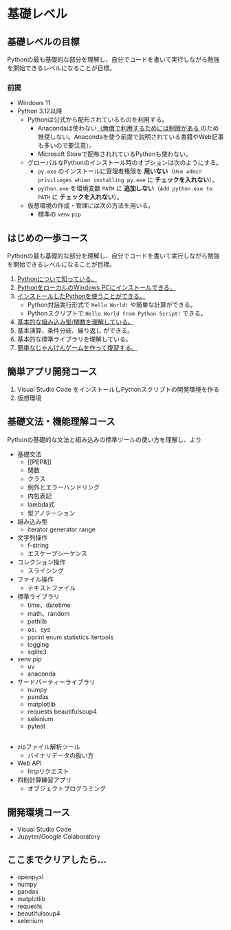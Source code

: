 # 基礎レベル
## 基礎レベルの目標

Pythonの最も基礎的な部分を理解し、自分でコードを書いて実行しながら勉強を開始できるレベルになることが目標。
### 前提

- Windows 11
- Python 3.12以降
    - Pythonは公式から配布されているものを利用する。
        - Anacondaは使わない[（無償で利用するためには制限がある ](https://legal.anaconda.com/policies/en?name=terms-of-service#terms-of-service:~:text=2.1%20Organizational%20Use.) のため推奨しない。Anacondaを使う前提で説明されている書籍やWeb記事も多いので要注意）。
        - Microsoft Storeで配布されれているPythonも使わない。
    - グローバルなPythonのインストール時のオプションは次のようにする。
        - `py.exe` のインストールに管理者権限を **用いない**（`Use admin privilieges whien installing py.exe` に **チェックを入れない**）。
        - `python.exe` を環境変数 `PATH` に **追加しない**（`Add python.exe to PATH` に **チェックを入れない**）。
    - 仮想環境の作成・管理には次の方法を用いる。
        - 標準の `venv` `pip`

## はじめの一歩コース

Pythonの最も基礎的な部分を理解し、自分でコードを書いて実行しながら勉強を開始できるレベルになることが目標。

1. [Pythonについて知っている。](プログラミング言語Pythonの紹介.md)
2. [PythonをローカルのWindows PCにインストールできる。](PythonをWindowsPCにインストールする.md)
3. [インストールしたPythonを使うことができる。](Pythonの基本的な実行方法.md)
    - Python対話実行形式で `Hello World!` や簡単な計算ができる。
    - Pythonスクリプトで `Hello World from Python Script!` できる。
4. [基本的な組み込み型/関数を理解している。](Python組み込み型と組み込み関数.md)
5. 基本演算、条件分岐、繰り返し ができる。
6. 基本的な標準ライブラリを理解している。
7. [簡単なじゃんけんゲームを作って復習する。](じゃんけんゲームを作ってみる.md)

## 簡単アプリ開発コース

1. Visual Studio Code をインストールしPythonスクリプトの開発環境を作る
2. 仮想環境

## 基礎文法・機能理解コース

Pythonの基礎的な文法と組み込みの標準ツールの使い方を理解し、より

- 基礎文法
    - [[PEP8]]
    - 関数
    - クラス
    - 例外とエラーハンドリング
    - 内包表記
    - lambda式
    - 型アノテーション
- 組み込み型
    - iterator generator range
- 文字列操作
    - f-string
    - エスケープシーケンス
- コレクション操作
    - スライシング
- ファイル操作
    - テキストファイル
- 標準ライブラリ
    - time、datetime
    - math、random
    - pathlib
    - os、sys
    - pprint enum statistics itertools 
    - logging
    - sqlite3
- venv pip
    - uv
    - anaconda
- サードパーティーライブラリ
    - numpy
    - pandas
    - matplotlib
    - requests beautifulsoup4
    - selenium
    - pytest



## 


- zipファイル解析ツール
    - バイナリデータの扱い方
- Web API
    - httpリクエスト
- 四則計算練習アプリ
    - オブジェクトプログラミング

## 開発環境コース

- Visual Studio Code
- Jupyter/Google Colaboratory


## ここまでクリアしたら…

- openpyxl
- numpy
- pandas
- matplotlib
- requests
- beautifulsoup4
- selenium
